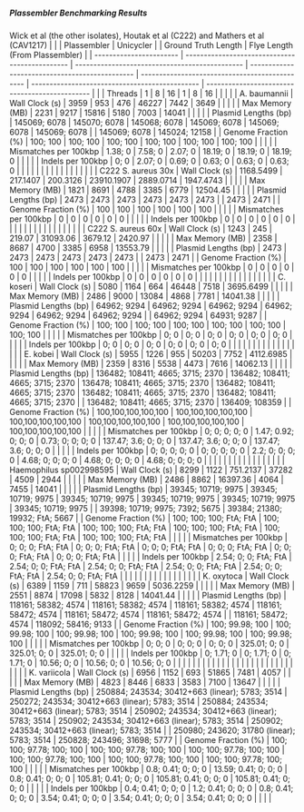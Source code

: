 ##### Plassembler Benchmarking Results


Wick et al (the other isolates), Houtak et al (C222) and Mathers et al (CAV1217)
|                         |                                                | Plassembler                                    | Unicycler                                      |                                                | Ground Truth Length                            | Flye Length (From Plassembler)                 |
| ----------------------- | ---------------------------------------------- | ---------------------------------------------- | ---------------------------------------------- | ---------------------------------------------- | ---------------------------------------------- | ---------------------------------------------- |
|                         | Threads                                        | 1                                              | 8                                              | 16                                             | 1                                              | 8                                              | 16 |  |  |  |
| A. baumannii            | Wall Clock (s)                                 | 3959                                           | 953                                            | 476                                            | 46227                                          | 7442                                           | 3649 |  |  |  |
| Max Memory (MB)         | 2231                                           | 9217                                           | 15816                                          | 5180                                           | 7003                                           | 14041                                          |  |  |  |
| Plasmid Lengths (bp)    | 145069; 6078                                   | 145070; 6078                                   | 145068; 6078                                   | 145069; 6078                                   | 145069; 6078                                   | 145069; 6078                                   |  | 145069; 6078 | 145024; 12158 |
| Genome Fraction (%)     | 100; 100                                       | 100; 100                                       | 100; 100                                       | 100; 100                                       | 100; 100                                       | 100; 100                                       |  |  |  |
| Mismatches per 100kbp   | 1.38; 0                                        | 7.58; 0                                        | 2.07; 0                                        | 18.19; 0                                       | 18.19; 0                                       | 18.19; 0                                       |  |  |  |
| Indels per 100kbp       | 0; 0                                           | 2.07; 0                                        | 0.69; 0                                        | 0.63; 0                                        | 0.63; 0                                        | 0.63; 0                                        |  |  |  |
|                         |                                                |                                                |                                                |                                                |                                                |                                                |  |  |  |  |
| C222 S. aureus 30x      | Wall Clock (s)                                 | 1168.5499                                      | 217.1407                                       | 200.3126                                       | 23910.1907                                     | 2889.0714                                      | 1947.4743 |  |  |  |
| Max Memory (MB)         | 1821                                           | 8691                                           | 4788                                           | 3385                                           | 6779                                           | 12504.45                                       |  |  |  |
| Plasmid Lengths (bp)    | 2473                                           | 2473                                           | 2473                                           | 2473                                           | 2473                                           | 2473                                           |  | 2473 | 2471 |
| Genome Fraction (%)     | 100                                            | 100                                            | 100                                            | 100                                            | 100                                            | 100                                            |  |  |  |
| Mismatches per 100kbp   | 0                                              | 0                                              | 0                                              | 0                                              | 0                                              | 0                                              |  |  |  |
| Indels per 100kbp       | 0                                              | 0                                              | 0                                              | 0                                              | 0                                              | 0                                              |  |  |  |
|                         |                                                |                                                |                                                |                                                |                                                |                                                |  |  |  |  |
| C222 S. aureus 60x      | Wall Clock (s)                                 | 1243                                           | 245                                            | 219.07                                         | 31093.06                                       | 3679.12                                        | 2420.97 |  |  |  |
| Max Memory (MB)         | 2358                                           | 8687                                           | 4700                                           | 3385                                           | 6958                                           | 13553.79                                       |  |  |  |
| Plasmid Lengths (bp)    | 2473                                           | 2473                                           | 2473                                           | 2473                                           | 2473                                           | 2473                                           |  | 2473 | 2471 |
| Genome Fraction (%)     | 100                                            | 100                                            | 100                                            | 100                                            | 100                                            | 100                                            |  |  |  |
| Mismatches per 100kbp   | 0                                              | 0                                              | 0                                              | 0                                              | 0                                              | 0                                              |  |  |  |
| Indels per 100kbp       | 0                                              | 0                                              | 0                                              | 0                                              | 0                                              | 0                                              |  |  |  |
|                         |                                                |                                                |                                                |                                                |                                                |                                                |  |  |  |  |
| C. koseri               | Wall Clock (s)                                 | 5080                                           | 1164                                           | 664                                            | 46448                                          | 7518                                           | 3695.6499 |  |  |  |
| Max Memory (MB)         | 2486                                           | 9000                                           | 13084                                          | 4868                                           | 7781                                           | 14041.38                                       |  |  |  |
| Plasmid Lengths (bp)    | 64962; 9294                                    | 64962; 9294                                    | 64962; 9294                                    | 64962; 9294                                    | 64962; 9294                                    | 64962; 9294                                    |  | 64962; 9294 | 64931; 9287 |
| Genome Fraction (%)     | 100; 100                                       | 100; 100                                       | 100; 100                                       | 100; 100                                       | 100; 100                                       | 100; 100                                       |  |  |  |
| Mismatches per 100kbp   | 0; 0                                           | 0; 0                                           | 0; 0                                           | 0; 0                                           | 0; 0                                           | 0; 0                                           |  |  |  |
| Indels per 100kbp       | 0; 0                                           | 0; 0                                           | 0; 0                                           | 0; 0                                           | 0; 0                                           | 0; 0                                           |  |  |  |
|                         |                                                |                                                |                                                |                                                |                                                |                                                |  |  |  |  |
| E. kobei                | Wall Clock (s)                                 | 5955                                           | 1226                                           | 955                                            | 50203                                          | 7752                                           | 4112.6985 |  |  |  |
| Max Memory (MB)         | 2359                                           | 8316                                           | 5538                                           | 4473                                           | 7616                                           | 14062.13                                       |  |  |  |
| Plasmid Lengths (bp)    | 136482; 108411; 4665; 3715; 2370               | 136482; 108411; 4665; 3715; 2370               | 136478; 108411; 4665; 3715; 2370               | 136482; 108411; 4665; 3715; 2370               | 136482; 108411; 4665; 3715; 2370               | 136482; 108411; 4665; 3715; 2370               |  | 136482; 108411; 4665; 3715; 2370 | 136409; 108359 |
| Genome Fraction (%)     | 100,100,100,100,100                            | 100,100,100,100,100                            | 100,100,100,100,100                            | 100,100,100,100,100                            | 100,100,100,100,100                            | 100,100,100,100,100                            |  |  |  |
| Mismatches per 100kbp   | 0; 0; 0; 0; 0                                  | 1.47; 0.92; 0; 0; 0                            | 0.73; 0; 0; 0; 0                               | 137.47; 3.6; 0; 0; 0                           | 137.47; 3.6; 0; 0; 0                           | 137.47; 3.6; 0; 0; 0                           |  |  |  |
| Indels per 100kbp       | 0; 0; 0; 0; 0                                  | 0; 0; 0; 0; 0                                  | 2.2; 0; 0; 0; 0                                | 4.68; 0; 0; 0; 0                               | 4.68; 0; 0; 0; 0                               | 4.68; 0; 0; 0; 0                               |  |  |  |
|                         |                                                |                                                |                                                |                                                |                                                |                                                |  |  |  |  |
| Haemophilus sp002998595 | Wall Clock (s)                                 | 8299                                           | 1122                                           | 751.2137                                       | 37282                                          | 4509                                           | 2944 |  |  |  |
| Max Memory (MB)         | 2486                                           | 8862                                           | 16397.36                                       | 4064                                           | 7455                                           | 14041                                          |  |  |  |
| Plasmid Lengths (bp)    | 39345; 10719; 9975                             | 39345; 10719; 9975                             | 39345; 10719; 9975                             | 39345; 10719; 9975                             | 39345; 10719; 9975                             | 39345; 10719; 9975                             |  | 39398; 10719; 9975; 7392; 5675 | 39384; 21380; 19932; FtA; 5667 |
| Genome Fraction (%)     | 100; 100; 100; FtA; FtA                        | 100; 100; 100; FtA; FtA                        | 100; 100; 100; FtA; FtA                        | 100; 100; 100; FtA; FtA                        | 100; 100; 100; FtA; FtA                        | 100; 100; 100; FtA; FtA                        |  |  |  |
| Mismatches per 100kbp   | 0; 0; 0; FtA; FtA                              | 0; 0; 0; FtA; FtA                              | 0; 0; 0; FtA; FtA                              | 0; 0; 0; FtA; FtA                              | 0; 0; 0; FtA; FtA                              | 0; 0; 0; FtA; FtA                              |  |  |  |
| Indels per 100kbp       | 2.54; 0; 0; FtA; FtA                           | 2.54; 0; 0; FtA; FtA                           | 2.54; 0; 0; FtA; FtA                           | 2.54; 0; 0; FtA; FtA                           | 2.54; 0; 0; FtA; FtA                           | 2.54; 0; 0; FtA; FtA                           |  |  |  |
|                         |                                                |                                                |                                                |                                                |                                                |                                                |  |  |  |  |
| K. oxytoca              | Wall Clock (s)                                 | 6389                                           | 1159                                           | 711                                            | 58823                                          | 9659                                           | 5036.2259 |  |  |  |
| Max Memory (MB)         | 2551                                           | 8874                                           | 17098                                          | 5832                                           | 8128                                           | 14041.44                                       |  |  |  |
| Plasmid Lengths (bp)    | 118161; 58382; 4574                            | 118161; 58382; 4574                            | 118161; 58382; 4574                            | 118161; 58472; 4574                            | 118161; 58472; 4574                            | 118161; 58472; 4574                            |  | 118161; 58472; 4574 | 118092; 58416; 9133 |
| Genome Fraction (%)     | 100; 99.98; 100                                | 100; 99.98; 100                                | 100; 99.98; 100                                | 100; 99.98; 100                                | 100; 99.98; 100                                | 100; 99.98; 100                                |  |  |  |
| Mismatches per 100kbp   | 0; 0; 0                                        | 0; 0; 0                                        | 0; 0; 0                                        | 325.01; 0; 0                                   | 325.01; 0; 0                                   | 325.01; 0; 0                                   |  |  |  |
| Indels per 100kbp       | 0; 1.71; 0                                     | 0; 1.71; 0                                     | 0; 1.71; 0                                     | 10.56; 0; 0                                    | 10.56; 0; 0                                    | 10.56; 0; 0                                    |  |  |  |
|                         |                                                |                                                |                                                |                                                |                                                |                                                |  |  |  |  |
|                         |                                                |                                                |                                                |                                                |                                                |                                                |  |  |  |  |
| K. variicola            | Wall Clock (s)                                 | 6956                                           | 1152                                           | 693                                            | 51865                                          | 7481                                           | 4057 |  |  |  |
| Max Memory (MB)         | 4823                                           | 8446                                           | 6833                                           | 3583                                           | 7100                                           | 13647                                          |  |  |  |
| Plasmid Lengths (bp)    | 250884; 243534; 30412+663 (linear); 5783; 3514 | 250272; 243534; 30412+663 (linear); 5783; 3514 | 250884; 243534; 30412+663 (linear); 5783; 3514 | 250902; 243534; 30412+663 (linear); 5783; 3514 | 250902; 243534; 30412+663 (linear); 5783; 3514 | 250902; 243534; 30412+663 (linear); 5783; 3514 |  | 250980; 243620; 31780 (linear); 5783; 3514 | 250828; 243496; 31698; 5777 |
| Genome Fraction (%)     | 100; 100; 97.78; 100; 100                      | 100; 100; 97.78; 100; 100                      | 100; 100; 97.78; 100; 100                      | 100; 100; 97.78; 100; 100                      | 100; 100; 97.78; 100; 100                      | 100; 100; 97.78; 100; 100                      |  |  |  |
| Mismatches per 100kbp   | 0.8; 0.41; 0; 0; 0                             | 13.59; 0.41; 0; 0; 0                           | 0.8; 0.41; 0; 0; 0                             | 105.81; 0.41; 0; 0; 0                          | 105.81; 0.41; 0; 0; 0                          | 105.81; 0.41; 0; 0; 0                          |  |  |  |
| Indels per 100kbp       | 0.4; 0.41; 0; 0; 0                             | 1.2; 0.41; 0; 0; 0                             | 0.8; 0.41; 0; 0; 0                             | 3.54; 0.41; 0; 0; 0                            | 3.54; 0.41; 0; 0; 0                            | 3.54; 0.41; 0; 0; 0                            |  |  |  |